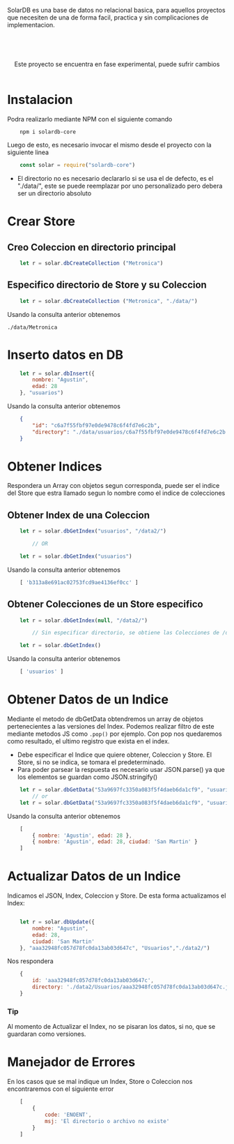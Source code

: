 
SolarDB es una base de datos no relacional basica, para aquellos proyectos que necesiten de una de forma facil, practica y sin complicaciones de implementacion.

#


<p align="center">
  <br><br>
  Este proyecto se encuentra en fase experimental, puede sufrir cambios
  <br><br>
</p>

# Instalacion

Podra realizarlo mediante NPM con el siguiente comando

```
    npm i solardb-core
```
Luego de esto, es necesario invocar el mismo desde el proyecto con la siguiente linea

```js
    const solar = require("solardb-core")
```


- El directorio no es necesario declararlo si se usa el de defecto, es el "./data/", este se puede reemplazar por uno personalizado pero debera ser un directorio absoluto

# Crear Store

## Creo Coleccion en directorio principal
```js
    let r = solar.dbCreateCollection ("Metronica")
```

## Especifico directorio de Store y su Coleccion

```js
    let r = solar.dbCreateCollection ("Metronica", "./data/")
```

Usando la consulta anterior obtenemos 

`./data/Metronica`

# Inserto datos en DB

```js
    let r = solar.dbInsert({
        nombre: "Agustin",
        edad: 28
    }, "usuarios")

```

Usando la consulta anterior obtenemos 

```json
    {
        "id": "c6a7f55fbf97e0de9478c6f4fd7e6c2b",
        "directory": "./data/usuarios/c6a7f55fbf97e0de9478c6f4fd7e6c2b.json"
    }
```

# Obtener Indices

Respondera un Array con objetos segun corresponda, puede ser el indice del Store que estra llamado segun lo nombre como el indice de colecciones

## Obtener Index de una Coleccion

```js
    let r = solar.dbGetIndex("usuarios", "/data2/")

        // OR

    let r = solar.dbGetIndex("usuarios")
```

Usando la consulta anterior obtenemos

```js
    [ 'b313a8e691ac02753fcd9ae4136ef0cc' ]
```

## Obtener Colecciones de un Store especifico

```js
    let r = solar.dbGetIndex(null, "/data2/")

        // Sin especificar directorio, se obtiene las Colecciones de /data

    let r = solar.dbGetIndex()
```

Usando la consulta anterior obtenemos

```js
    [ 'usuarios' ]
```
# Obtener Datos de un Indice

 Mediante el metodo de dbGetData obtendremos un array de objetos pertenecientes a las versiones del Index. Podemos realizar filtro de este mediante metodos JS como `.pop()` por ejemplo. Con pop nos quedaremos como resultado, el ultimo registro que exista en el index.


- Debe especificar el Indice que quiere obtener, Coleccion y Store. El Store, si no se indica, se tomara el predeterminado.
- Para poder parsear la respuesta es necesario usar JSON.parse() ya que los elementos se guardan como JSON.stringify()


```js
    let r = solar.dbGetData("53a9697fc3350a083f5f4daeb6da1cf9", "usuarios", "./data/")
        // or
    let r = solar.dbGetData("53a9697fc3350a083f5f4daeb6da1cf9", "usuarios")
```

Usando la consulta anterior obtenemos

```js
    [
        { nombre: 'Agustin', edad: 28 },
        { nombre: 'Agustin', edad: 28, ciudad: 'San Martin' }
    ]
```


# Actualizar Datos de un Indice

 Indicamos el JSON, Index, Coleccion y Store. 
 De esta forma actualizamos el Index:

```js

    let r = solar.dbUpdate({
        nombre: "Agustin",
        edad: 28,
        ciudad: 'San Martin'
    }, "aaa32948fc057d78fc0da13ab03d647c", "Usuarios","./data2/")

```

Nos respondera 

```js
    {
        id: 'aaa32948fc057d78fc0da13ab03d647c',
        directory: './data2/Usuarios/aaa32948fc057d78fc0da13ab03d647c.json'
    }
```
### Tip
Al momento de Actualizar el Index, no se pisaran los datos, si no, que se guardaran como versiones.


# Manejador de Errores

En los casos que se mal indique un Index, Store o Coleccion nos encontraremos con el siguiente error

```js
    [ 
        { 
            code: 'ENOENT',
            msj: 'El directorio o archivo no existe' 
        } 
    ]
```